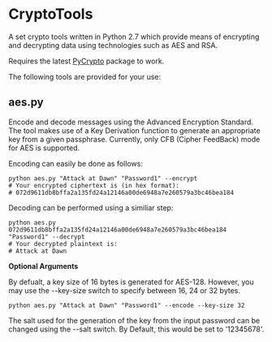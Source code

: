 CryptoTools
===========

A set crypto tools written in Python 2.7 which provide means of encrypting and decrypting data using technologies such as AES and RSA.

Requires the latest [PyCrypto](https://www.dlitz.net/software/pycrypto/) package to work.

The following tools are provided for your use:

aes.py
------

Encode and decode messages using the Advanced Encryption Standard. The tool makes use of a Key Derivation function to generate
an appropriate key from a given passphrase. Currently, only CFB (Cipher FeedBack) mode for AES is supported.

Encoding can easily be done as follows:

```
python aes.py "Attack at Dawn" "Password1" --encrypt
# Your encrypted ciphertext is (in hex format):
# 072d9611db8bffa2a135fd24a12146a00de6948a7e260579a3bc46bea184
```
  
Decoding can be performed using a similiar step:

```
python aes.py 072d9611db8bffa2a135fd24a12146a00de6948a7e260579a3bc46bea184 "Password1" --decrypt
# Your decrypted plaintext is:
# Attack at Dawn
```
  
**Optional Arguments**
  
By defualt, a key size of 16 bytes is generated for AES-128. However, you may use the --key-size switch to specify between 16, 24 or 32 bytes.

```
python aes.py "Attack at Dawn" "Password1" --encode --key-size 32
```
  
The salt used for the generation of the key from the input password can be changed using the --salt switch. By Default, this would be set to '12345678'.
  
 
  
